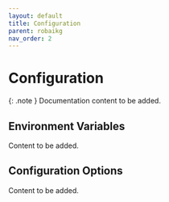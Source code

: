 ```yaml
---
layout: default
title: Configuration
parent: robaikg
nav_order: 2
---
```


# Configuration

{: .note }
Documentation content to be added.

## Environment Variables

Content to be added.

## Configuration Options

Content to be added.
